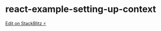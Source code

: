 # react-example-setting-up-context

[Edit on StackBlitz ⚡️](https://stackblitz.com/edit/react-example-setting-up-context)